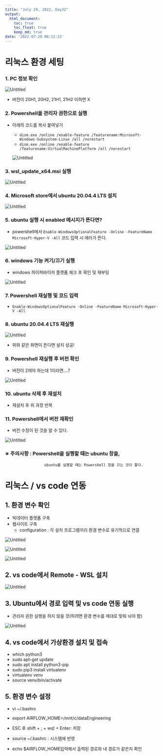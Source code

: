 ```yaml
---
title: "July 29, 2022, Day32"
output: 
  html_document:
    toc: true
    toc_float: true
    keep_md: true
date: '2022-07-29 08:22:22'
---
```


# 리눅스 환경 세팅

### 1. PC 정보 확인

![Untitled](../images/리눅스_세팅/Untitled.png)

- 버전이 20H1, 20H2, 21H1, 21H2 이하면 X

### 2. Powershell을 관리자 권한으로 실행

- 아래의 코드를 복사 붙여넣기
    - `dism.exe /online /enable-feature /featurename:Microsoft-Windows-Subsystem-Linux /all /norestart`
    - `dism.exe /online /enable-feature /featurename:VirtualMachinePlatform /all /norestart`
    
    ![Untitled](../images/리눅스_세팅/Untitled%201.png)
    

### 3. wsl_update_x64.msi 실행

![Untitled](../images/리눅스_세팅/Untitled%202.png)

### 4. Microsoft store에서 ubuntu 20.04.4 LTS 설치

![Untitled](../images/리눅스_세팅/Untitled%203.png)

### 5. ubuntu 실행 시 enabled 메시지가 뜬다면?

- powershell에서 
`Enable-WindowsOptionalFeature -Online -FeatureName Microsoft-Hyper-V -All`
코드 입력 시 에러가 뜬다.

![Untitled](../images/리눅스_세팅/Untitled%204.png)

### 6. windows 기능 켜기/끄기 실행

- windows 하이퍼바이저 플랫폼 체크 후 확인 및 재부팅

![Untitled](../images/리눅스_세팅/Untitled%205.png)

### 7. Powershell 재실행 및 코드 입력

- `Enable-WindowsOptionalFeature -Online -FeatureName Microsoft-Hyper-V -All`

### 8. ubuntu 20.04.4 LTS 재실행

![Untitled](../images/리눅스_세팅/Untitled%206.png)

- 위와 같은 화면이 뜬다면 설치 성공!

### 9. Powershell 재실행 후 버전 확인

- 버전이 2여야 하는데 1이라면….?

![Untitled](../images/리눅스_세팅/Untitled%207.png)

### 10. ubuntu 삭제 후 재설치

- 재설치 후 위 과정 반복

### 11. Powershell에서 버전 재확인

- 버전 수정이 된 것을 알 수 있다.

![Untitled](../images/리눅스_세팅/Untitled%208.png)

### ※  주의사항 : Powershell을 실행할 때는 ubuntu 창을,
                      ubuntu를 실행할 때는 Powershell 창을 끄는 것이 좋다.

# 리눅스 / vs code 연동

## 1. 환경 변수 확인

- 빅데이터 플랫폼 구축
- 웹사이트 구축
    - configuration : 각 설치 프로그램끼리 환경 변수로 유기적으로 연결

![Untitled](../images/리눅스_세팅/Untitled%209.png)

![Untitled](../images/리눅스_세팅/Untitled%2010.png)

![Untitled](../images/리눅스_세팅/Untitled%2011.png)

## 2. vs code에서 Remote - WSL 설치

![Untitled](../images/리눅스_세팅/Untitled%2012.png)

## 3. Ubuntu에서 경로 입력 및 vs code 연동 실행

- 관리자 권한 실행을 하지 않을 것(하려면 환경 변수를 제대로 맞춰 놔야 함)

![Untitled](../images/리눅스_세팅/Untitled%2013.png)

## 4. vs code에서 가상환경 설치 및 접속

- which python3
- sudo apt-get update
- sudo apt install python3-pip
- sudo pip3 install virtualenv
- virtualenv venv
- source venv/bin/activate

## 5.  환경 변수 설정

- vi ~/.bashrc

- export AIRFLOW_HOME=/mnt/c/dataEngineering
- ESC 후 shift + ; + wq! + Enter: 저장
- source ~/.bashrc : 시스템에 반영
- echo $AIRFLOW_HOME입력해서 출력된 경로와 내 경로가 같은지 확인